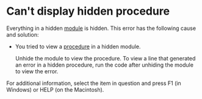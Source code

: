 
# Can't display hidden procedure

Everything in a hidden [module](b8bdf64f-5920-1ae9-16d0-b26d09524a30.md) is hidden. This error has the following cause and solution:



- You tried to view a [procedure](b8bdf64f-5920-1ae9-16d0-b26d09524a30.md) in a hidden module.
    
    Unhide the module to view the procedure. To view a line that generated an error in a hidden procedure, run the code after unhiding the module to view the error.
    

For additional information, select the item in question and press F1 (in Windows) or HELP (on the Macintosh).
